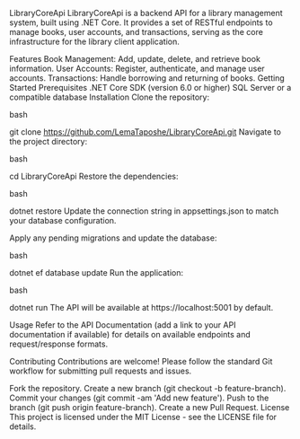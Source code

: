 LibraryCoreApi
LibraryCoreApi is a backend API for a library management system, built using .NET Core. It provides a set of RESTful endpoints to manage books, user accounts, and transactions, serving as the core infrastructure for the library client application.

Features
Book Management: Add, update, delete, and retrieve book information.
User Accounts: Register, authenticate, and manage user accounts.
Transactions: Handle borrowing and returning of books.
Getting Started
Prerequisites
.NET Core SDK (version 6.0 or higher)
SQL Server or a compatible database
Installation
Clone the repository:

bash

git clone https://github.com/LemaTaposhe/LibraryCoreApi.git
Navigate to the project directory:

bash

cd LibraryCoreApi
Restore the dependencies:

bash

dotnet restore
Update the connection string in appsettings.json to match your database configuration.

Apply any pending migrations and update the database:

bash

dotnet ef database update
Run the application:

bash

dotnet run
The API will be available at https://localhost:5001 by default.

Usage
Refer to the API Documentation (add a link to your API documentation if available) for details on available endpoints and request/response formats.

Contributing
Contributions are welcome! Please follow the standard Git workflow for submitting pull requests and issues.

Fork the repository.
Create a new branch (git checkout -b feature-branch).
Commit your changes (git commit -am 'Add new feature').
Push to the branch (git push origin feature-branch).
Create a new Pull Request.
License
This project is licensed under the MIT License - see the LICENSE file for details.

